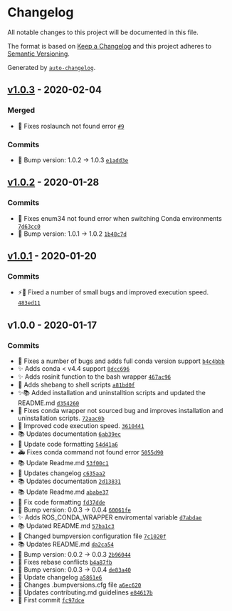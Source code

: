 # Changelog

All notable changes to this project will be documented in this file.

The format is based on [Keep a Changelog](https://keepachangelog.com/en/1.0.0/)
and this project adheres to [Semantic Versioning](https://semver.org/spec/v2.0.0.html).

Generated by [`auto-changelog`](https://github.com/CookPete/auto-changelog).

## [v1.0.3](https://github.com/rickstaa/ros_conda_wrapper/compare/v1.0.2...v1.0.3) - 2020-02-04

### Merged

- :bug: Fixes roslaunch not found error [`#9`](https://github.com/rickstaa/ros_conda_wrapper/pull/9)

### Commits

- :bookmark: Bump version: 1.0.2 → 1.0.3 [`e1add3e`](https://github.com/rickstaa/ros_conda_wrapper/commit/e1add3e9150c6ec523233fe75a097d2a00bba95a)

## [v1.0.2](https://github.com/rickstaa/ros_conda_wrapper/compare/v1.0.1...v1.0.2) - 2020-01-28

### Commits

- :bug: Fixes enum34 not found error when switching Conda environments [`7d63cc0`](https://github.com/rickstaa/ros_conda_wrapper/commit/7d63cc0103b92bc849e4fea566adda7f9f1284ab)
- :bookmark: Bump version: 1.0.1 → 1.0.2 [`1b48c7d`](https://github.com/rickstaa/ros_conda_wrapper/commit/1b48c7dba2df4490abf7ec71817b82283684e7de)

## [v1.0.1](https://github.com/rickstaa/ros_conda_wrapper/compare/v1.0.0...v1.0.1) - 2020-01-20

### Commits

- :zap::bug: Fixed a number of small bugs and improved execution speed. [`483ed11`](https://github.com/rickstaa/ros_conda_wrapper/commit/483ed118d8e98f58246f9c9405847a1755849a94)

## v1.0.0 - 2020-01-17

### Commits

- :bug: Fixes a number of bugs and adds full conda version support [`b4c4bbb`](https://github.com/rickstaa/ros_conda_wrapper/commit/b4c4bbb7684883eb4015fa5e9c7e821086e0be37)
- :sparkles: Adds conda &lt; v4.4 support [`8dcc696`](https://github.com/rickstaa/ros_conda_wrapper/commit/8dcc696455ef107fda57e05bfebed67f12ba94d6)
- :sparkles: Adds rosinit function to the bash wrapper [`467ac96`](https://github.com/rickstaa/ros_conda_wrapper/commit/467ac96f66c0491336a73d7aed02ab326beb01d6)
- :hammer: Adds shebang to shell scripts [`a81bd0f`](https://github.com/rickstaa/ros_conda_wrapper/commit/a81bd0f9740bb4e87ad9047cff3e341242d7776d)
- :sparkles::books: Added installation and uninstalltion scripts and updated the README.md [`d354260`](https://github.com/rickstaa/ros_conda_wrapper/commit/d354260a789ba3594a49b6b19138158e7db858c8)
- :bug: Fixes conda wrapper not sourced bug and improves installation and uninstallation scripts. [`72aac0b`](https://github.com/rickstaa/ros_conda_wrapper/commit/72aac0b2e1aaddb5dab9b465face182f1d06a5cd)
- :art: Improved code execution speed. [`3610441`](https://github.com/rickstaa/ros_conda_wrapper/commit/3610441eb6ece318058b65c17ef7f4953f1eb48b)
- :books: Updates documentation [`6ab39ec`](https://github.com/rickstaa/ros_conda_wrapper/commit/6ab39ec8067d3c8391d92eab0db9bacc18374efe)
- :art: Update code formatting [`54d41a6`](https://github.com/rickstaa/ros_conda_wrapper/commit/54d41a66569e8024fcd209b0c39e14fede088370)
- :ambulance: Fixes conda command not found error [`5055d90`](https://github.com/rickstaa/ros_conda_wrapper/commit/5055d907d741a9e125c49fea678f3e8431f471cd)
- :books: Update Readme.md [`53f00c1`](https://github.com/rickstaa/ros_conda_wrapper/commit/53f00c14196e2dfda1b17835765d84d543e21fea)
- :page_facing_up: Updates changelog [`c635aa2`](https://github.com/rickstaa/ros_conda_wrapper/commit/c635aa2219c208385b69f8155fcb9990bde9222f)
- :books: Updates documentation [`2d13831`](https://github.com/rickstaa/ros_conda_wrapper/commit/2d138311c4984f39b6b418f05e9fd4d34cc628db)
- :books: Update Readme.md [`ababe37`](https://github.com/rickstaa/ros_conda_wrapper/commit/ababe379ab79cf0ac968bd45bec912ffa7729d25)
- :pencil: Fix code formatting [`fd37dde`](https://github.com/rickstaa/ros_conda_wrapper/commit/fd37dde418cb16b66957e627808a254cb05a8776)
- :bookmark: Bump version: 0.0.3 → 0.0.4 [`60061fe`](https://github.com/rickstaa/ros_conda_wrapper/commit/60061fe611250f315b1b284ff93c7b16aa4e4c6c)
- :sparkles: Adds ROS_CONDA_WRAPPER enviromental variable [`d7abdae`](https://github.com/rickstaa/ros_conda_wrapper/commit/d7abdaedd4ad7190a7b07b22228b8a157688dc1e)
- :books: Updated README.md [`57ba1c3`](https://github.com/rickstaa/ros_conda_wrapper/commit/57ba1c38c4322a531ed74172b20dad1fecea77cd)
- :wrench: Changed bumpversion configuration file [`7c1020f`](https://github.com/rickstaa/ros_conda_wrapper/commit/7c1020f0b5c48eef8860d4becc184a3511459493)
- :books: Updates README.md [`da2ca54`](https://github.com/rickstaa/ros_conda_wrapper/commit/da2ca5433bf018c8cc5f122da96fb6de126a22f3)
- :bookmark: Bump version: 0.0.2 → 0.0.3 [`2b96044`](https://github.com/rickstaa/ros_conda_wrapper/commit/2b96044fa3d65150d1a06a7307af41ba7f76f3e8)
- :handshake: Fixes rebase conflicts [`b4a87fb`](https://github.com/rickstaa/ros_conda_wrapper/commit/b4a87fbeaafab185e0d9882c39a55fc0e18d62ef)
- :bookmark: Bump version: 0.0.3 → 0.0.4 [`de83a40`](https://github.com/rickstaa/ros_conda_wrapper/commit/de83a40a2b71219e3023f2e9abb2fd884e4f335e)
- :page_facing_up: Update changelog [`a5861e6`](https://github.com/rickstaa/ros_conda_wrapper/commit/a5861e68aeafaf45905c88594fc44f9083c37779)
- :wrench: Changes .bumpversions.cfg file [`a6ec620`](https://github.com/rickstaa/ros_conda_wrapper/commit/a6ec6208da929cc231faec303e2465f292973285)
- :page_facing_up: Updates contributing.md guidelines [`e84617b`](https://github.com/rickstaa/ros_conda_wrapper/commit/e84617b9925d6cf6655de7725536f84faeac2176)
- :tada: First commit [`fc97dce`](https://github.com/rickstaa/ros_conda_wrapper/commit/fc97dce961378255de19bf30fb50c5aef9649dcf)

